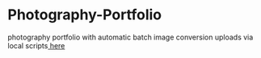 # Photography-Portfolio
photography portfolio with automatic batch image conversion uploads via local scripts[
here]([url](https://squidud.github.io/Photography-Portfolio/))
